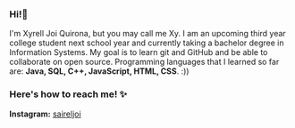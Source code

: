 ### Hi!👋
I'm Xyrell Joi Quirona, but you may call me Xy. I am an upcoming third year college student next school year and currently taking a bachelor degree in Information Systems. My goal is to learn git and GitHub and be able to collaborate on open source. Programming languages that I learned so far are: **Java, SQL, C++, JavaScript, HTML, CSS**. :))

### Here's how to reach me! ✨

**Instagram:** [saireljoi](https://www.instagram.com/saireljoi)
<!--
**xyrelljoi/xyrelljoi** is a ✨ _special_ ✨ repository because its `README.md` (this file) appears on your GitHub profile.

Here are some ideas to get you started:

- 🔭 I’m currently working on ...
- 🌱 I’m currently learning ...
- 👯 I’m looking to c

ollaborate on ...
- 🤔 I’m looking for help with ...
- 💬 Ask me about ...
- 📫 How to reach me: ...
- 😄 Pronouns: ...
- ⚡ Fun fact: ...
-->

